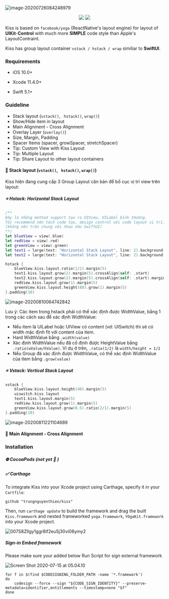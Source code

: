 ![image-20200726084248979](https://tva1.sinaimg.cn/large/007S8ZIlgy1gh44p09jjgj30ha09ujt7.jpg)

<p align="center">
  <a href="https://github.com/Carthage/Carthage"><img src="https://img.shields.io/badge/Carthage-compatible-4BC51D.svg?style=flat" /></a> <a href="https://raw.githubusercontent.com/layoutBox/PinLayout/master/LICENSE"><img src="https://img.shields.io/cocoapods/l/PinLayout.svg" /></a>



Kiss is based on `facebook/yoga` (ReactNative's layout engine) for layout of **UIKit**-**Control** with much more **SIMPLE** code style than Apple's LayoutContraint. 

Kiss has group layout container `vstack / hstack / wrap` similiar to **SwiftUI**.

### Requirements

- iOS 10.0+

* Xcode 11.4.0+ 

- Swift 5.1+

### Guideline

* Stack layout (`vstack()`, ` hstack()`,  `wrap()`)
* Show/Hide item in layout
* Main Alignment - Cross Alignment 
* Overlay Layer (`overlay()`)
* Size, Margin, Padding 
* Spacer Items (spacer, growSpacer, stretchSpacer)
* Tip: Custom View with Kiss Layout
* Tip: Multiple Layout
* Tip: Share Layout to other layout containers

#### 💋 Stack layout (`vstack()`, ` hstack()`,  `wrap()`)

Kiss hiện đang cung cấp 3 Group Layout căn bản để bố cục vị trí view trên layout:

##### ⭐️ Hstack: Horizontal Stack Layout

```swift
/**
Đây là những method support tạo ra UIView, UILabel bình thường.
Tôi recommend nên tách code tạo, design control với code layout vị trí, frame control 
(không nên trộn chung với nhau như SwiftUI)
**/
let blueView = view(.blue)
let redView = view(.red)
let greenView = view(.green)
let text1 = large(text: "Horizontal Stack Layout", line: 2).background(.orange)
let text2 = large(text: "Horizontal Stack Layout", line: 2).background(.lightGray)

hstack {
	blueView.kiss.layout.ratio(1/2).margin(5)
	text1.kiss.layout.grow(2).margin(5).crossAlign(self: .start)
	text2.kiss.layout.grow(2).margin(5).crossAlign(self: .start).marginTop(20)
	redView.kiss.layout.grow(1).margin(5)
	greenView.kiss.layout.height(80).grow(1).margin(5)
}.padding(10)
```

![image-20200810064742842](https://tva1.sinaimg.cn/large/007S8ZIlgy1ghldnuoab8j30go09dmxo.jpg)

Lưu ý: Các item trong hstack phải có thể xác định được WidthValue, bằng 1 trong các cách sau để xác định WidthValue:

* Nếu item là UILabel hoặc UIView có content (vd: UISwitch) thì sẽ có width mặc định fit với content của item.
* Hard WidthValue bằng `.width(value)`
* Xác định WidthValue nếu đã cố định được HeightValue bằng `.ratio(wValue/hValue)`. Ví dụ ở trên, `.ratio(1/2)` là `width/height = 1/2`
* Nếu Group đã xác định được WidthValue, có thể xác định WidthValue của item bằng `.grow(value)`

##### ⭐️ Vstack: Vertical Stack Layout

```swift
vstack {
	blueView.kiss.layout.height(40).margin(5)
	uiswitch.kiss.layout
	text1.kiss.layout.margin(5)
	redView.kiss.layout.grow(1).margin(5)
	greenView.kiss.layout.grow(0.5).ratio(2/1).margin(5)
}.padding(10)
```

![image-20200811221104689](https://tva1.sinaimg.cn/large/007S8ZIlgy1ghn9z0dtbmj30go09dmxi.jpg)

#### 💋 Main Alignment - Cross Alignment 



### Installation

##### ⛔️ CocoaPods (not yet 🙏 )

##### ✅ Carthage 

To integrate Kiss into your Xcode project using Carthage, specify it in your `Cartfile`:

```shell
github "trungnguyenthien/kiss"
```

Then, run `carthage update` to build the framework and drag the built `Kiss.framework`  and nested frameworked   `yoga.framework`, `YOgaKit.framework` into your Xcode project.

![007S8ZIlgy1ggr8if2eu5j30vi08ymy2](https://tva1.sinaimg.cn/large/007S8ZIlgy1ggr8rxmjj4j30m20693yx.jpg)

##### Sign-in Embed framework

Please make sure your added below Run Script for sign external framework

![Screen Shot 2020-07-15 at 05.04.10](https://tva1.sinaimg.cn/large/007S8ZIlgy1ggr8llr1h5j31eq0d0di3.jpg)

```shell
for f in $(find $CODESIGNING_FOLDER_PATH -name '*.framework')
do
    codesign --force --sign "${CODE_SIGN_IDENTITY}" --preserve-metadata=identifier,entitlements --timestamp=none "$f"
done
```

